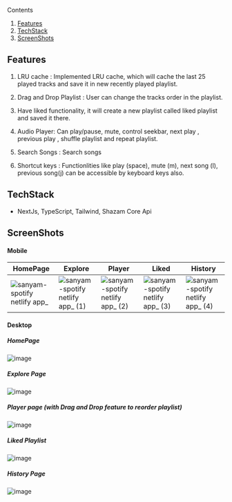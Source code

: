 Contents 

1. [Features](#features)
1. [TechStack](#techstack)
1. [ScreenShots](#screenshots)

## Features
1. LRU cache : Implemented LRU cache, which will cache the last 25 played tracks and save it in new recently played playlist.
1. Drag and Drop Playlist : User can change the tracks order in the playlist.
1. Have liked functionality, it will create a new playlist called liked playlist and saved it there. 
1. Audio Player: Can play/pause, mute, control seekbar, next play , previous play , shuffle playlist and repeat playlist.

1. Search Songs : Search songs 
1. Shortcut keys : Functionlities like play (space), mute (m), next song (l), previous song(j) can be accessible by keyboard keys also.

## TechStack
- NextJs, TypeScript, Tailwind, Shazam Core Api 

## ScreenShots 
#### Mobile 

|HomePage| Explore | Player | Liked |  History    |
|--------|-------------|-----------|-----------|---------|
|![sanyam-spotify netlify app_](https://user-images.githubusercontent.com/107163858/201981124-d153d50c-664d-403b-95c7-cf059183082d.png)|![sanyam-spotify netlify app_ (1)](https://user-images.githubusercontent.com/107163858/201979826-8a372816-5bec-4c65-a13a-d057a7a7b824.png)|![sanyam-spotify netlify app_ (2)](https://user-images.githubusercontent.com/107163858/201979841-6b1836e4-4baf-4af9-a87c-107b0ea86d83.png)|![sanyam-spotify netlify app_ (3)](https://user-images.githubusercontent.com/107163858/201979849-f285c209-fc52-412d-a330-6ccc56471afe.png)|![sanyam-spotify netlify app_ (4)](https://user-images.githubusercontent.com/107163858/201979853-d6adac26-940e-4eb0-9ee7-e5365e894ac9.png)|

#### Desktop
##### HomePage
![image](https://user-images.githubusercontent.com/107163858/201981632-5326604a-bd15-4dd7-8dbd-0dff83df83f2.png)
##### Explore Page
![image](https://user-images.githubusercontent.com/107163858/201981777-a15a7cd1-c65a-43ae-b1b9-a930210db4c3.png)
##### Player page (with Drag and Drop feature to reorder playlist)
![image](https://user-images.githubusercontent.com/107163858/201981954-34f75959-632e-4b56-a5be-2f0babed368a.png)
##### Liked Playlist
![image](https://user-images.githubusercontent.com/107163858/201982040-d4e38a6f-4db1-40fd-9ddc-e80f362edf5b.png)
##### History Page
![image](https://user-images.githubusercontent.com/107163858/201982121-5b2238f4-b936-47e9-8d74-a8354cc78852.png)
